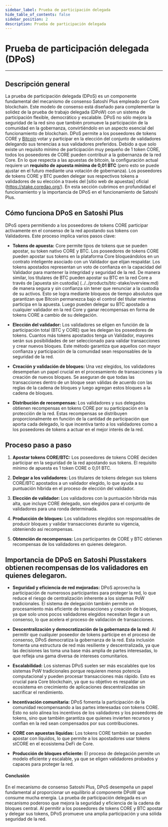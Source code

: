 ```yaml
---
sidebar_label: Prueba de participación delegada
hide_table_of_contents: false
sidebar_position: 2
description: Prueba de participación delegada
---
```


# Prueba de participación delegada (DPoS)

---

## Descripción general

La prueba de participación delegada (DPoS) es un componente fundamental del mecanismo de consenso Satoshi Plus empleado por Core blockchain. Este modelo de consenso está diseñado para complementar la solidez de la prueba de trabajo delegada (DPoW) con un sistema de participación flexible, democrático y escalable. DPoS no sólo mejora la seguridad de la red sino que también promueve la participación de la comunidad en la gobernanza, convirtiéndolo en un aspecto esencial del funcionamiento de blockchain.
DPoS permite a los poseedores de tokens CORE y [Bitcoin](../../products/btc-stake/overview.md) votar y participar en la elección del conjunto de validadores delegando sus tenencias a sus validadores preferidos. Debido a que solo existe un requisito mínimo de participación muy pequeño de 1 token CORE, todos los poseedores de CORE pueden contribuir a la gobernanza de la red Core. En lo que respecta a las apuestas de bitcoin, la configuración actual requiere un **requisito de apuesta mínima de 0,01 BTC** (pero esto se puede ajustar en el futuro mediante una votación de gobernanza). Los poseedores de tokens CORE y BTC pueden delegar sus respectivos tokens a validadores de su elección a través del [sitio web de apuestas] oficial (https://stake.coredao.org/). En esta sección cubrimos en profundidad el funcionamiento y la importancia de DPoS en el funcionamiento de Satoshi Plus.

## Cómo funciona DPoS en Satoshi Plus

DPoS opera permitiendo a los poseedores de tokens CORE participar activamente en el consenso de la red apostando sus tokens con Validadores. Este proceso implica varios pasos clave:

- **Tokens de apuesta:** Core permite tipos de tokens que se pueden apostar, su token nativo CORE y BTC. Los poseedores de tokens CORE pueden apostar sus tokens en la plataforma Core bloqueándolos en un contrato inteligente asociado con un Validador que elijan respaldar. Los tokens apostados representan un voto de confianza en la capacidad del Validador para mantener la integridad y seguridad de la red. De manera similar, los titulares de BTC pueden apostar su BTC en la red Core a través de [apuesta sin custodia] (../../products/btc-stake/overview.md) de manera segura y sin confianza sin tener que renunciar a la custodia de su activos. Esto se logra mediante bloqueos de tiempo absolutos que garantizan que Bitcoin permanezca bajo el control del titular mientras participa en la apuesta. Luego pueden delegar su BTC apostado a cualquier validador en la red Core y ganar recompensas en forma de tokens CORE a cambio de su delegación.

- **Elección del validador:** Los validadores se eligen en función de la participación total (BTC y CORE) que les delegan los poseedores de tokens. Cuantos más tokens apostados tenga un Validador, mayores serán sus posibilidades de ser seleccionado para validar transacciones y crear nuevos bloques. Este método garantiza que aquellos con mayor confianza y participación de la comunidad sean responsables de la seguridad de la red.

- **Creación y validación de bloques:** Una vez elegidos, los validadores desempeñan un papel crucial en el procesamiento de transacciones y la creación de nuevos bloques. Se aseguran de que todas las transacciones dentro de un bloque sean válidas de acuerdo con las reglas de la cadena de bloques y luego agregan estos bloques a la cadena de bloques.

- **Distribución de recompensas:** Los validadores y sus delegados obtienen recompensas en tokens CORE por su participación en la protección de la red. Estas recompensas se distribuyen proporcionalmente en función de la cantidad de participación que aporta cada delegado, lo que incentiva tanto a los validadores como a los poseedores de tokens a actuar en el mejor interés de la red.

## Proceso paso a paso

1. **Apostar tokens CORE/BTC:** Los poseedores de tokens CORE deciden participar en la seguridad de la red apostando sus tokens. El requisito mínimo de apuesta es 1 token CORE o 0,01 BTC.

2. **Delegar a los validadores:** Los titulares de tokens delegan sus tokens CORE/BTC apostados a un validador elegido, lo que ayuda a su puntuación híbrida en el proceso de elección del validador.

3. **Elección de validador:** Los validadores con la puntuación híbrida más alta, que incluye CORE delegado, son elegidos para el conjunto de validadores para una ronda determinada.

4. **Producción de bloques:** Los validadores elegidos son responsables de producir bloques y validar transacciones durante su vigencia, obteniendo así recompensas.

5. **Obtención de recompensas:** Los participantes de CORE y BTC obtienen recompensas de los validadores en quienes delegaron.

## Importancia de DPoS en Satoshi Plusstakers obtienen recompensas de los validadores en quienes delegaron.

- **Seguridad y eficiencia de red mejoradas:** DPoS aprovecha la participación de numerosos participantes para proteger la red, lo que reduce el riesgo de centralización inherente a los sistemas PoW tradicionales. El sistema de delegación también permite un procesamiento más eficiente de transacciones y creación de bloques, ya que solo unos pocos validadores elegidos necesitan llegar a un consenso, lo que acelera el proceso de validación de transacciones.

- **Descentralización y democratización de la gobernanza de la red:** Al permitir que cualquier poseedor de tokens participe en el proceso de consenso, DPoS democratiza la gobernanza de la red. Esta inclusión fomenta una estructura de red más resiliente y descentralizada, ya que las decisiones las toma una base más amplia de partes interesadas, lo que refleja una gama diversa de intereses comunitarios.

- **Escalabilidad:** Los sistemas DPoS suelen ser más escalables que los sistemas PoW tradicionales porque requieren menos potencia computacional y pueden procesar transacciones más rápido. Esto es crucial para Core blockchain, ya que su objetivo es respaldar un ecosistema en crecimiento de aplicaciones descentralizadas sin sacrificar el rendimiento.

- **Incentivación comunitaria:** DPoS fomenta la participación de la comunidad recompensando a las partes interesadas con tokens CORE. Esto no solo alinea los incentivos de los validadores y los poseedores de tokens, sino que también garantiza que quienes invierten recursos y confían en la red sean compensados ​​por sus contribuciones.

- **CORE con apuestas líquidas:** Los tokens CORE también se pueden apostar con líquidos, lo que permite a los apostadores usar tokens stCORE en el ecosistema DeFi de Core.

- **Producción de bloques eficiente:** El proceso de delegación permite un modelo eficiente y escalable, ya que se eligen validadores probados y capaces para proteger la red.

#### **Conclusión**

En el mecanismo de consenso Satoshi Plus, DPoS desempeña un papel fundamental al proporcionar un equilibrio al componente DPoW que consume mucha energía. La prueba de participación delegada es un mecanismo poderoso que mejora la seguridad y eficiencia de la cadena de bloques central. Al permitir a los poseedores de tokens CORE y BTC apostar y delegar sus tokens, DPoS promueve una amplia participación y una sólida seguridad de la red.
